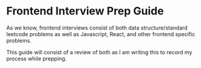 # Frontend Interview Prep Guide
As we know, frontend interviews consist of both data structure/standard leetcode problems as well as Javascript, React, and other frontend specific problems.

This guide will consist of a review of both as I am writing this to record my process while prepping.

